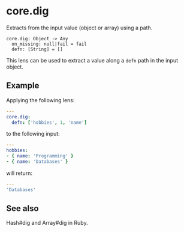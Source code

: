 # core.dig

Extracts from the input value (object or array) using a path.

```
core.dig: Object -> Any
  on_missing: null|fail = fail
  defn: [String] = []
```

This lens can be used to extract a value along a `defn`
path in the input object.

## Example

Applying the following lens:

```yaml
---
core.dig:
  defn: ['hobbies', 1, 'name']
```

to the following input:

```yaml
---
hobbies:
- { name: 'Programming' }
- { name: 'Databases' }
```

will return:

```yaml
---
'Databases'
```

## See also

Hash#dig and Array#dig in Ruby.
